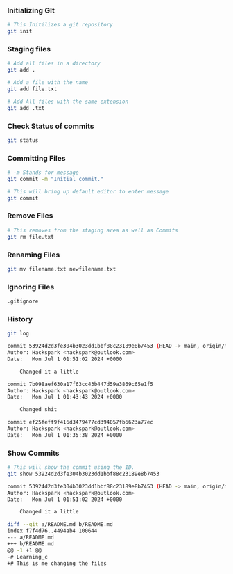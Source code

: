 ### Initializing GIt

```bash
# This Initilizes a git repository 
git init
```

### Staging files

```bash
# Add all files in a directory 
git add . 

# Add a file with the name 
git add file.txt

# Add All files with the same extension 
git add .txt
```

### Check Status of commits

```bash
git status
```

### Committing Files

 

```bash
# -m Stands for message
git commit -m "Initial commit."

# This will bring up default editor to enter message
git commit
```

### Remove Files

```bash
# This removes from the staging area as well as Commits
git rm file.txt
```

### Renaming Files

```bash
git mv filename.txt newfilename.txt
```

### Ignoring Files

```bash
.gitignore 
```

### History

```bash
git log

commit 53924d2d3fe304b3023dd1bbf88c23189e8b7453 (HEAD -> main, origin/main)
Author: Hackspark <hackspark@outlook.com>
Date:   Mon Jul 1 01:51:02 2024 +0000

    Changed it a little

commit 7b098aef630a17f63cc43b447d59a3869c65e1f5
Author: Hackspark <hackspark@outlook.com>
Date:   Mon Jul 1 01:43:43 2024 +0000

    Changed shit

commit ef25feff9f416d3479477cd394057fb6623a77ec
Author: Hackspark <hackspark@outlook.com>
Date:   Mon Jul 1 01:35:38 2024 +0000
```

### Show Commits

```bash
# This will show the commit using the ID.
git show 53924d2d3fe304b3023dd1bbf88c23189e8b7453

commit 53924d2d3fe304b3023dd1bbf88c23189e8b7453 (HEAD -> main, origin/main)
Author: Hackspark <hackspark@outlook.com>
Date:   Mon Jul 1 01:51:02 2024 +0000

    Changed it a little

diff --git a/README.md b/README.md
index f7f4d76..4494ab4 100644
--- a/README.md
+++ b/README.md
@@ -1 +1 @@
-# Learning_c
+# This is me changing the files
```
